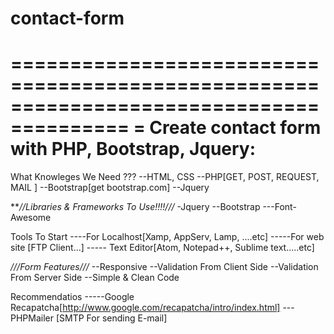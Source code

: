 # contact-form
========================================================================================
= Create contact form with PHP, Bootstrap, Jquery:
===========================================================================

What Knowleges   We  Need ???
--HTML, CSS
--PHP[GET, POST, REQUEST, MAIL ]
--Bootstrap[get bootstrap.com]
--Jquery


***//Libraries & Frameworks To Use!!!!///*
-Jquery
--Bootstrap
---Font-Awesome

Tools To Start
----For Localhost[Xamp, AppServ, Lamp,  ....etc]
-----For web site [FTP Client...]
----- Text Editor[Atom, Notepad++, Sublime text.....etc]


*///Form Features///* 
--Responsive
--Validation From Client Side 
--Validation From Server Side
--Simple & Clean Code

Recommendatios
-----Google Recapatcha[http://www.google.com/recapatcha/intro/index.html]
---PHPMailer [SMTP For sending E-mail]
